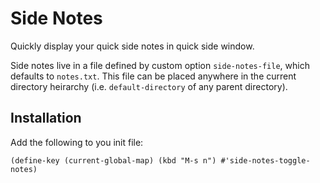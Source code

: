 Side Notes
==========

Quickly display your quick side notes in quick side window.

Side notes live in a file defined by custom option `side-notes-file`,
which defaults to `notes.txt`. This file can be placed anywhere in the
current directory heirarchy (i.e. `default-directory` of any parent
directory).

Installation
------------

Add the following to you init file:

    (define-key (current-global-map) (kbd "M-s n") #'side-notes-toggle-notes)
